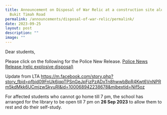 ```yaml
---
title: Announcement on Disposal of War Relic at a construction site along Upper
  Bukit Timah Road
permalink: /announcements/disposal-of-war-relic/permalink/
date: 2023-09-25
layout: post
description: ""
image: ""
---
```

Dear students, 

Please click on the following for the Police New Release.
[Police News Release (relic explosive disposal)](/files/police%20news%20release%20(relic%20explosive%20disposal).pdf)

Update from LTA 
https://m.facebook.com/story.php?story_fbid=pfbid09FnUk6iqpTPSnGeJpFjzPzADxTn8hwwbBpR4Kwt6VnNPRm5kdMkk6UCmjzwSkyuRl&id=100068942238678&mibextid=Nif5oz 

For affected students who cannot go home till 7 pm, the school has arranged for the library to be open till 7 pm on **26 Sep 2023** to allow them to rest and do their self-study.